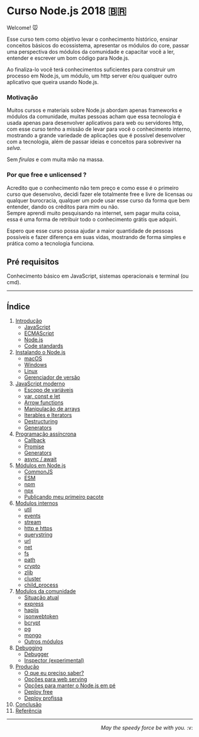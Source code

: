 <h1>Curso Node.js 2018 <span>&#x1f1e7;&#x1f1f7;</span></h1>

Welcome! :mouse:

Esse curso tem como objetivo levar o conhecimento histórico, ensinar conceitos básicos do ecossistema, apresentar os módulos do core, passar uma perspectiva dos módulos da comunidade e capacitar você a ler, entender e escrever um bom código para Node.js.

Ao finaliza-lo você terá conhecimentos suficientes para construir um processo em Node.js, um módulo, um http server e/ou qualquer outro aplicativo que queira usando Node.js.

### Motivação

Muitos cursos e materiais sobre Node.js abordam apenas frameworks e módulos da comunidade, muitas pessoas acham que essa tecnologia é usada apenas para desenvolver aplicativos para web ou servidores http, com esse curso tenho a missão de levar para você o conhecimento interno, mostrando a grande variedade de aplicações que é possível desenvolver com a tecnologia, além de passar ideias e conceitos para sobreviver na *selva*.

Sem *firulas* e com muita mão na massa.

### Por que free e unlicensed ?

Acredito que o conhecimento não tem preço e como esse é o primeiro curso que desenvolvo, decidi fazer ele totalmente free e livre de licensas ou qualquer burocracia, qualquer um pode usar esse curso da forma que bem entender, dando os créditos para mim ou não. <br />
Sempre aprendi muito pesquisando na internet, sem pagar muita coisa, essa é uma forma de retribuir todo o conhecimento grátis que adquiri. 

Espero que esse curso possa ajudar a maior quantidade de pessoas possíveis e fazer diferença em suas vidas, mostrando de forma simples e prática como a tecnologia funciona.

## Pré requisitos
Conhecimento básico em JavaScript, sistemas operacionais e terminal (ou cmd).

---

<a id='index'></a>
## Índice

1. [Introdução](modules/01%20-%20Introduction.md#introducão)
   - [JavaScript](modules/01%20-%20Introduction.md#introduction-javascript)
   - [ECMAScript](modules/01%20-%20Introduction.md#introduction-ecmascript)
   - [Node.js](modules/01%20-%20Introduction.md#introduction-nodejs)
   - [Code standards](modules/01%20-%20Introduction.md#introduction-codestandards)
2. [Instalando o Node.js](modules/02%20-%20Install.md#2-instalação-do-nodejs)
   - [macOS](modules/02%20-%20Install.md#macos)
   - [Windows](modules/02%20-%20Install.md#windows)
   - [Linux](modules/02%20-%20Install.md#linux)
   - [Gerenciador de versão](modules/02%20-%20Install.md#nvm)
3. [JavaScript moderno](modules/03%20-%20Modern%20JavaScript.md#3-javascript-moderno)
   - [Escopo de variáveis](modules/03%20-%20Modern%20JavaScript.md#variable-scope)
   - [var, const e let](modules/03%20-%20Modern%20JavaScript.md#var-const-let)
   - [Arrow functions](modules/03%20-%20Modern%20JavaScript.md#arrow-functions)
   - [Manipulação de arrays](modules/03%20-%20Modern%20JavaScript.md#array-functions)
   - [Iterables e Iterators](modules/03%20-%20Modern%20JavaScript.md#iteration)
   - [Destructuring](modules/03%20-%20Modern%20JavaScript.md#destructuring)
   - [Generators](modules/03%20-%20Modern%20JavaScript.md#generators)
4. [Programação assíncrona](modules/04%20-%20Async%20world.md#4-programação-assíncrona)
   - [Callback](modules/04%20-%20Async%20world.md#callback)
   - [Promise](modules/04%20-%20Async%20world.md#promise)
   - [Generators](modules/04%20-%20Async%20world.md#generators)
   - [async / await](modules/04%20-%20Async%20world.md#async-await)
5. [Módulos em Node.js](modules/05%20-%20Modules.md#5-módulos-em-nodejs)
   - [CommonJS](modules/05%20-%20Modules.md#commonjs-module)
   - [ESM](modules/05%20-%20Modules.md#ecmascript-module)
   - [npm](modules/05%20-%20Modules.md#npm)
   - [npx](modules/05%20-%20Modules.md#npx)
   - [Publicando meu primeiro pacote](modules/05%20-%20Modules.md#publicando-meu-primeiro-pacote)
6. [Modulos internos]()
   - [util]()
   - [events]()
   - [stream]()
   - [http e https]()
   - [querystring]()
   - [url]()
   - [net]()
   - [fs]()
   - [path]()
   - [crypto]()
   - [zlib]()
   - [cluster]()
   - [child_process]()
7. [Modulos da comunidade]()
   - [Situação atual]()
   - [express]()
   - [hapijs]()
   - [jsonwebtoken]()
   - [bcrypt]()
   - [pg]()
   - [mongo]()
   - [Outros módulos]()
8. [Debugging]()
   - [Debugger]()
   - [Inspector (experimental)]()
9. [Produção]()
   - [O que eu preciso saber?]()
   - [Opções para web serving]()
   - [Opções para manter o Node.js em pé]()
   - [Deploy free]()
   - [Deploy profissa]()
10. [Conclusão]()
11. [Referência](references.md)

---

<div align=right>
   <i>May the speedy force be with you.</i> :v:
